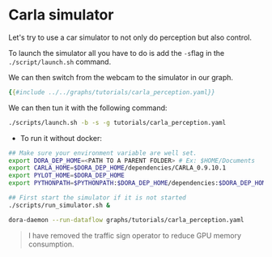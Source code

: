 # Carla simulator

Let's try to use a car simulator to not only do perception but also control.

To launch the simulator all you have to do is add the `-s`flag in the `./script/launch.sh` command.

We can then switch from the webcam to the simulator in our graph.

```yaml
{{#include ../../graphs/tutorials/carla_perception.yaml}}
```

We can then tun it with the following command:

```bash
./scripts/launch.sh -b -s -g tutorials/carla_perception.yaml
```

- To run it without docker:

```bash
## Make sure your environment variable are well set.
export DORA_DEP_HOME=<PATH TO A PARENT FOLDER> # Ex: $HOME/Documents
export CARLA_HOME=$DORA_DEP_HOME/dependencies/CARLA_0.9.10.1
export PYLOT_HOME=$DORA_DEP_HOME
export PYTHONPATH=$PYTHONPATH:$DORA_DEP_HOME/dependencies:$DORA_DEP_HOME/dependencies/CARLA_0.9.10.1/PythonAPI/carla/dist/carla-0.9.10-py3.7-linux-x86_64.egg:$DORA_DEP_HOME/dependencies/CARLA_0.9.10.1/PythonAPI/carla/:$DORA_DEP_HOME/dependencies/CARLA_0.9.10.1/PythonAPI/carla/agents/:$DORA_DEP_HOME/dependencies/CARLA_0.9.10.1/PythonAPI/

## First start the simulator if it is not started
./scripts/run_simulator.sh &

dora-daemon --run-dataflow graphs/tutorials/carla_perception.yaml
```

> I have removed the traffic sign operator to reduce GPU memory consumption.